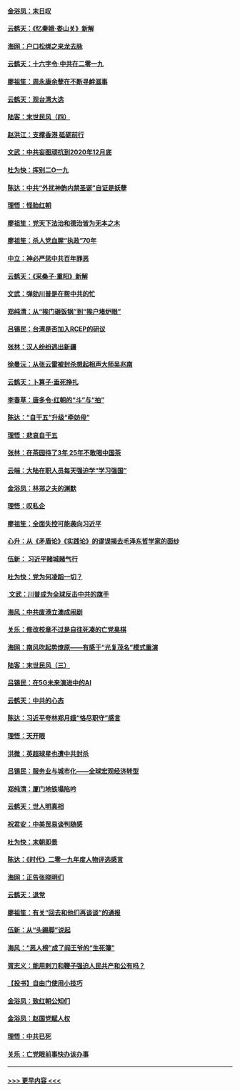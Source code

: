 #### [金浴凤：末日叹](../pages/nsc993/n11752359.md?t=12292233) 
#### [云鹤天：《忆秦娥‧娄山关》新解](../pages/nsc993/n11752348.md?t=12292233) 
#### [海网：户口松绑之来龙去脉](../pages/nsc993/n11752328.md?t=12292233) 
#### [云鹤天：十六字令‧中共在二零一九](../pages/nsc993/n11752305.md?t=12292233) 
#### [廖祖笙：周永康余孽在不断寻衅滋事](../pages/nsc993/n11751013.md?t=12292233) 
#### [云鹤天：观台湾大选](../pages/nsc993/n11751007.md?t=12292233) 
#### [陆客：末世民风（四）](../pages/nsc993/n11749203.md?t=12292233) 
#### [赵洪江：支撑香港 砥砺前行](../pages/nsc993/n11748482.md?t=12292233) 
#### [文武：中共妄图顽抗到2020年12月底](../pages/nsc993/n11748446.md?t=12292233) 
#### [吐为快：挥别二O一九](../pages/nsc993/n11748411.md?t=12292233) 
#### [陈达：中共“外扰神韵内禁圣诞”自证是妖孽](../pages/nsc993/n11748226.md?t=12292233) 
#### [理悟：怪胎红朝](../pages/nsc993/n11748206.md?t=12292233) 
#### [廖祖笙：党天下法治和德治皆为无本之木](../pages/nsc993/n11748135.md?t=12292233) 
#### [廖祖笙：杀人党血腥“执政”70年](../pages/nsc993/n11745144.md?t=12292233) 
#### [中立：神必严惩中共百年罪恶](../pages/nsc993/n11744970.md?t=12292233) 
#### [云鹤天：《采桑子‧重阳》新解](../pages/nsc993/n11744948.md?t=12292233) 
#### [文武：弹劾川普是在帮中共的忙](../pages/nsc993/n11744758.md?t=12292233) 
#### [郑纯清：从“挨门砸饭锅”到“挨户堵炉眼”](../pages/nsc993/n11744745.md?t=12292233) 
#### [吕锡民：台湾是否加入RCEP的研议](../pages/nsc993/n11744701.md?t=12292233) 
#### [张林：汉人纷纷逃出新疆](../pages/nsc993/n11743530.md?t=12292233) 
#### [徐曼沅：从张云雷被封杀想起相声大师吴兆南](../pages/nsc993/n11741816.md?t=12292233) 
#### [云鹤天：卜算子‧垂死挣扎](../pages/nsc993/n11739956.md?t=12292233) 
#### [李春草：唐多令‧红朝的“斗”与“拍”](../pages/nsc993/n11739830.md?t=12292233) 
#### [陈达：“自干五”升级“牵妨母”](../pages/nsc993/n11739724.md?t=12292233) 
#### [理悟：悲哀自干五](../pages/nsc993/n11739547.md?t=12292233) 
#### [张林：在茶园待了3年 25年不敢喝中国茶](../pages/nsc993/n11739240.md?t=12292233) 
#### [云端：大陆在职人员每天强迫学“学习强国”](../pages/nsc993/n11738735.md?t=12292233) 
#### [金浴凤：林郑之夫的渊默](../pages/nsc993/n11737735.md?t=12292233) 
#### [理悟：叹私企](../pages/nsc993/n11737715.md?t=12292233) 
#### [廖祖笙：全面失控可能袭向习近平](../pages/nsc993/n11737704.md?t=12292233) 
#### [心升：从《矛盾论》《实践论》的谬误揭去毛泽东哲学家的面纱](../pages/nsc993/n11736962.md?t=12292233) 
#### [伍新： 习近平赌城赌气行](../pages/nsc993/n11736929.md?t=12292233) 
#### [吐为快：党为何凌蹈一切？](../pages/nsc993/n11736915.md?t=12292233) 
#### [ 文武：川普成为全球反击中共的旗手](../pages/nsc993/n11736882.md?t=12292233) 
#### [海风：中共废港立澳成闹剧](../pages/nsc993/n11735857.md?t=12292233) 
#### [关乐：修改校章不过是自往死凑的亡党臭棋](../pages/nsc993/n11735097.md?t=12292233) 
#### [海网：南风吹起势燎原——有感于“光复茂名”模式重演](../pages/nsc993/n11732308.md?t=12292233) 
#### [陆客：末世民风（三）](../pages/nsc993/n11732211.md?t=12292233) 
#### [吕锡民：在5G未来演进中的AI](../pages/nsc993/n11730010.md?t=12292233) 
#### [云鹤天：中共的心态](../pages/nsc993/n11729906.md?t=12292233) 
#### [陈达：习近平夸林郑月娥“恪尽职守”感言](../pages/nsc993/n11729881.md?t=12292233) 
#### [理悟：天开眼](../pages/nsc993/n11729699.md?t=12292233) 
#### [洪微：英超球星也遭中共封杀](../pages/nsc993/n11727243.md?t=12292233) 
#### [吕锡民：服务业与城市化——全球宏观经济转型](../pages/nsc993/n11725845.md?t=12292233) 
#### [郑纯清：厦门地铁塌陷吟](../pages/nsc993/n11725813.md?t=12292233) 
#### [云鹤天：世人明真相](../pages/nsc993/n11725621.md?t=12292233) 
#### [祝君安：中美贸易谈判随感](../pages/nsc993/n11725609.md?t=12292233) 
#### [吐为快：末朝即景](../pages/nsc993/n11723365.md?t=12292233) 
#### [陈达：《时代》二零一九年度人物评选感言](../pages/nsc993/n11723337.md?t=12292233) 
#### [海网：正告张晓明们](../pages/nsc993/n11723228.md?t=12292233) 
#### [云鹤天：退党](../pages/nsc993/n11723056.md?t=12292233) 
#### [廖祖笙：有关“回去和他们再谈谈”的通报](../pages/nsc993/n11722442.md?t=12292233) 
#### [伍新：从“头踢脚”说起](../pages/nsc993/n11722429.md?t=12292233) 
#### [海风：“恶人榜”成了阎王爷的“生死簿”](../pages/nsc993/n11722272.md?t=12292233) 
#### [胥志义：能用剌刀和鞭子强迫人民共产和公有吗？](../pages/nsc993/n11720569.md?t=12292233) 
#### [【投书】自由门使用小技巧](../pages/nsc993/n11720180.md?t=12292233) 
#### [金浴凤：致红朝公知们](../pages/nsc993/n11720563.md?t=12292233) 
#### [金浴凤：赵国党赋人权](../pages/nsc993/n11720533.md?t=12292233) 
#### [理悟：中共已死](../pages/nsc993/n11720233.md?t=12292233) 
#### [关乐：亡党眼前事快办该办事](../pages/nsc993/n11719160.md?t=12292233) 

----
#### [ >>> 更早内容 <<< ](../indexes/nsc993-earlier.md)
